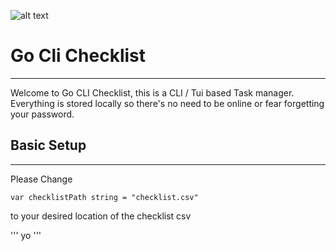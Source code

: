 ![alt text](https://encrypted-tbn0.gstatic.com/images?q=tbn:ANd9GcQfKsoP_M4oE-LhZl8ej-SpW4gqqL2MwkeNRY-qkxYgkRmHyvsrS3Sz9leOULJ-Js8vRX8&usqp=CAU)

# **Go Cli Checklist**
--- 

Welcome to Go CLI Checklist, this is a CLI / Tui based Task manager. Everything is stored locally so there's no need to be online or fear forgetting your password.

## **Basic Setup**
---

Please Change

`var checklistPath string = "checklist.csv"`

to your desired location of the checklist csv

'''
    yo
'''




